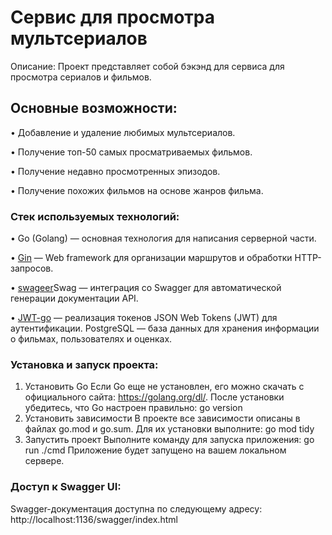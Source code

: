 # Сервис для просмотра мультсериалов
Описание: Проект представляет собой бэкэнд для сервиса для просмотра сериалов и фильмов. 

## Основные возможности:
• Добавление и удаление любимых мультсериалов.

• Получение топ-50 самых просматриваемых фильмов.

• Получение недавно просмотренных эпизодов.

• Получение похожих фильмов на основе жанров фильма.

### Стек используемых технологий:
• Go (Golang) — основная технология для написания серверной части.

• [Gin](https://gin-gonic.com/docs/) — Web framework для организации маршрутов и обработки HTTP-запросов.

• [swageer](https://github.com/swaggo/swag)Swag — интеграция со Swagger для автоматической генерации документации API.

• [JWT-go](https://github.com/dgrijalva/jwt-go) — реализация токенов JSON Web Tokens (JWT) для аутентификации.
PostgreSQL — база данных для хранения информации о фильмах, пользователях и оценках.

### Установка и запуск проекта:
1. Установить Go
Если Go еще не установлен, его можно скачать с официального сайта: https://golang.org/dl/.
После установки убедитесь, что Go настроен правильно:
go version
2. Установить зависимости
В проекте все зависимости описаны в файлах go.mod и go.sum. Для их установки выполните:
go mod tidy
3. Запустить проект
Выполните команду для запуска приложения:
go run ./cmd
Приложение будет запущено на вашем локальном сервере.

### Доступ к Swagger UI:
Swagger-документация доступна по следующему адресу:
http://localhost:1136/swagger/index.html
